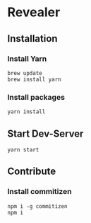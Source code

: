 # Revealer

## Installation

### Install Yarn

```
brew update
brew install yarn
```

### Install packages
```
yarn install
```

## Start Dev-Server

```
yarn start
```

## Contribute

### Install commitizen

```
npm i -g commitizen
npm i
```
